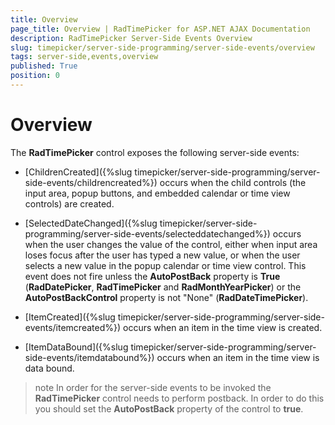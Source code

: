 ```yaml
---
title: Overview
page_title: Overview | RadTimePicker for ASP.NET AJAX Documentation
description: RadTimePicker Server-Side Events Overview
slug: timepicker/server-side-programming/server-side-events/overview
tags: server-side,events,overview
published: True
position: 0
---
```


# Overview



The **RadTimePicker** control exposes the following server-side events:

* [ChildrenCreated]({%slug timepicker/server-side-programming/server-side-events/childrencreated%}) occurs when the child controls (the input area, popup buttons, and embedded calendar or time view controls) are created.

* [SelectedDateChanged]({%slug timepicker/server-side-programming/server-side-events/selecteddatechanged%}) occurs when the user changes the value of the control, either when input area loses focus after the user has typed a new value, or when the user selects a new value in the popup calendar or time view control. This event does not fire unless the **AutoPostBack** property is **True** (**RadDatePicker**, **RadTimePicker** and **RadMonthYearPicker**) or the **AutoPostBackControl** property is not "None" (**RadDateTimePicker**).

* [ItemCreated]({%slug timepicker/server-side-programming/server-side-events/itemcreated%}) occurs when an item in the time view is created.

* [ItemDataBound]({%slug timepicker/server-side-programming/server-side-events/itemdatabound%}) occurs when an item in the time view is data bound.




>note In order for the server-side events to be invoked the **RadTimePicker** control needs to perform postback. In order to do this you should set the **AutoPostBack** property of the control to **true**.
>


